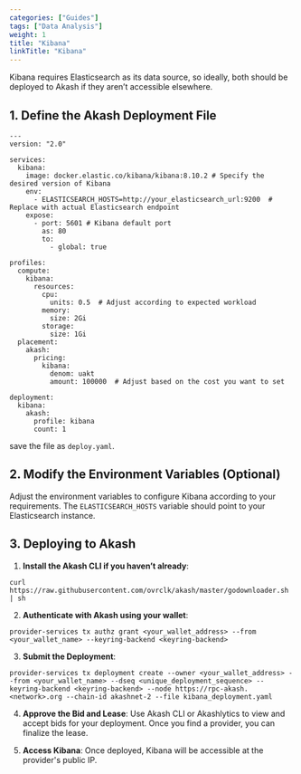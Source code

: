 ```yaml
---
categories: ["Guides"]
tags: ["Data Analysis"]
weight: 1
title: "Kibana"
linkTitle: "Kibana"
---
```


Kibana requires Elasticsearch as its data source, so ideally, both should be deployed to Akash if they aren’t accessible elsewhere.

## 1. Define the Akash Deployment File

```
---
version: "2.0"

services:
  kibana:
    image: docker.elastic.co/kibana/kibana:8.10.2 # Specify the desired version of Kibana
    env:
      - ELASTICSEARCH_HOSTS=http://your_elasticsearch_url:9200  # Replace with actual Elasticsearch endpoint
    expose:
      - port: 5601 # Kibana default port
        as: 80
        to:
          - global: true

profiles:
  compute:
    kibana:
      resources:
        cpu:
          units: 0.5  # Adjust according to expected workload
        memory:
          size: 2Gi
        storage:
          size: 1Gi
  placement:
    akash:
      pricing:
        kibana:
          denom: uakt
          amount: 100000  # Adjust based on the cost you want to set

deployment:
  kibana:
    akash:
      profile: kibana
      count: 1
```

save the file as `deploy.yaml`.

## 2. Modify the Environment Variables (Optional)

Adjust the environment variables to configure Kibana according to your requirements. The `ELASTICSEARCH_HOSTS` variable should point to your Elasticsearch instance.

## 3. Deploying to Akash

1. **Install the Akash CLI if you haven’t already**:

```
curl https://raw.githubusercontent.com/ovrclk/akash/master/godownloader.sh | sh
```

2. **Authenticate with Akash using your wallet**:
```
provider-services tx authz grant <your_wallet_address> --from <your_wallet_name> --keyring-backend <keyring-backend>
```
3. **Submit the Deployment**:
```
provider-services tx deployment create --owner <your_wallet_address> --from <your_wallet_name> --dseq <unique_deployment_sequence> --keyring-backend <keyring-backend> --node https://rpc-akash.<network>.org --chain-id akashnet-2 --file kibana_deployment.yaml
```
4. **Approve the Bid and Lease**: Use Akash CLI or Akashlytics to view and accept bids for your deployment. Once you find a provider, you can finalize the lease.

5. **Access Kibana**: Once deployed, Kibana will be accessible at the provider's public IP.